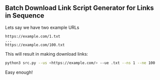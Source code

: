 ##  Batch Download Link Script Generator for Links in Sequence
Lets say we have two example URLs

```
https://example.com/1.txt
...
https://example.com/100.txt
```

This will result in making download links:

```bash
python3 src.py --us <https://example.com/> --ue .txt --ns 1 --ne 100
```

Easy enough!
